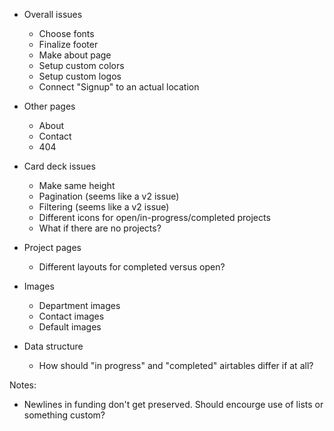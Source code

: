 - Overall issues

  - Choose fonts
  - Finalize footer
  - Make about page
  - Setup custom colors
  - Setup custom logos
  - Connect "Signup" to an actual location

- Other pages

  - About
  - Contact
  - 404

- Card deck issues

  - Make same height
  - Pagination (seems like a v2 issue)
  - Filtering (seems like a v2 issue)
  - Different icons for open/in-progress/completed projects
  - What if there are no projects?

- Project pages

  - Different layouts for completed versus open?

- Images

  - Department images
  - Contact images
  - Default images

- Data structure
  - How should "in progress" and "completed" airtables differ if at all?

Notes:

- Newlines in funding don't get preserved. Should encourge use of lists or something custom?
